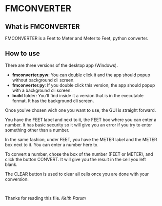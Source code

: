 <h1>FMCONVERTER</h1>

<h2>What is FMCONVERTER</h2>
<p>FMCONVERTER is a Feet to Meter and Meter to Feet, python converter.</p>

<h2>How to use</h2>
<p>There are three versions of the desktop app (Windows).</p>
<ul>
  <li><b>fmconverter.pyw</b>: You can double click it and the app should popup without background cli screen.</li>
  <li><b>fmconverter.py</b>: If you double click this version, the app should popup with a background cli screen.</li>
  <li><b>build</b> folder: You'll find inside it a version that is in the executable format. It has the background cli screen.</li>
</ul>
<p>Once you've chosen wich one you want to use, the GUI is straight forward.</p>
<p>You have the FEET label and next to it, the FEET box where you can enter a number. It has basic security so it will give you an error if you try to enter something other than a number.</p>
<p>In the same fashion, under FEET, you have the METER label and the METER box next to it. You can enter a number here to.</p>
<p>To convert a number, chose the box of the number (FEET or METER), and click the button CONVERT. It will give you the result in the cell you left blank.</p>
<p>The CLEAR button is used to clear all cells once you are done with your conversion.</p>
<br>
<p>Thanks for reading this file. <i>Keith Parum</i></p>
